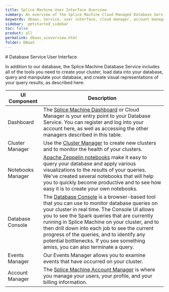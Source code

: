 ```yaml
---
title: Splice Machine User Interface Overview
summary: An overview of the Splice Machine Cloud Managed Database Service.
keywords: dbaas, Service, user interface, cloud manager, account manager, events manager, ui for service
sidebar:  getstarted_sidebar
toc: false
product: all
permalink: dbaas_uioverview.html
folder: DBaaS
---
```

<section>
<div class="TopicContent" data-swiftype-index="true" markdown="1">
# Database Service User Interface

In addition to our database, the Splice Machine Database Service
includes all of the tools you need to create your cluster, load data
into your database, query and manipulate your database, and create
visual representations of your query results, as described here:

<table>
    <col />
    <col />
    <thead>
        <tr>
            <th>UI Component</th>
            <th>Description</th>
        </tr>
    </thead>
    <tbody>
        <tr>
            <td>Dashboard</td>
            <td>The <a href="dbaas_cm_intro.html">Splice Machine Dashboard</a> or <span class="ConsoleLink">Cloud Manager</span> is your entry point to your Database Service. You can register and log into your account here, as well as accessing the other managers described in this table.</td>
        </tr>
        <tr>
            <td>Cluster Manager</td>
            <td>Use the <a href="dbaas_cm_initialstartup.html">Cluster Manager</a> to create new clusters and to monitor the health of your clusters.</td>
        </tr>
        <tr>
            <td>Notebooks Manager</td>
            <td><a href="dbaas_zep_intro.html">Apache Zeppelin notebooks</a> make it easy to query your database and apply various visualizations to the results of your queries. We've created several notebooks that will help you to quickly become productive and to see how easy it is to create your own notebooks.</td>
        </tr>
        <tr>
            <td>Database Console</td>
            <td>The <a href="tutorials_dbconsole_intro.html">Database Console</a> is a browser-based tool that you can use to monitor database queries on your cluster in real time. The Console UI allows you to see the Spark queries that are currently running in Splice Machine on your cluster, and to then drill down into each job to see the current progress of the queries, and to identify any potential bottlenecks. If you see something amiss, you can also terminate a query.</td>
        </tr>
        <tr>
            <td>Events Manager</td>
            <td>Our <span class="ConsoleLink">Events Manager</span> allows you to examine events that have occurred on your cluster.</td>
        </tr>
        <tr>
            <td>Account Manager</td>
            <td>The <a href="dbaas_cm_acctmanage.html">Splice Machine Account Manager</a> is where you manage your users, your profile, and your billing information.</td>
        </tr>
    </tbody>
</table>
</div>
</section>
